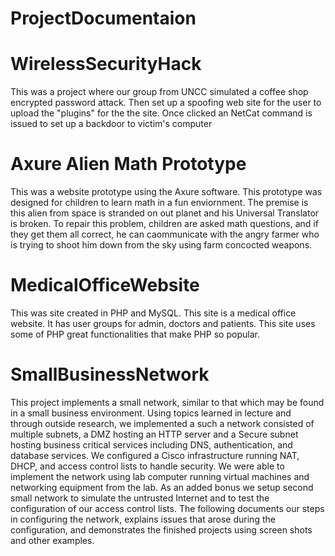 # ProjectDocumentaion
<h1>WirelessSecurityHack</h1>
This was a project where our group from UNCC simulated a coffee shop encrypted password attack. Then set up a spoofing web site for the user to upload the "plugins" for the 
the site. Once clicked an NetCat command is issued to set up a backdoor to victim's computer

<h1>Axure Alien Math Prototype</h1>
This was a website prototype using the Axure software. This prototype was designed for children to learn math in a fun enviornment. The premise is this alien from space is stranded on out planet and his Universal Translator is broken. To repair this problem, children are asked math questions, and if they get them all correct, he can caommunicate with the angry farmer who is trying to shoot him down from the sky using farm concocted weapons. 

<h1>MedicalOfficeWebsite</h1>
This was site created in PHP and MySQL. This site is a medical office website. It has user groups for admin, doctors and patients. This site uses some of PHP great functionalities that make PHP so popular.

<h1>SmallBusinessNetwork</h1>
This project implements a small network, similar to that which may be found in a small business environment.  Using topics learned in lecture and through outside research, we implemented a such a network consisted of multiple subnets, a DMZ hosting an HTTP server and a Secure subnet hosting business critical services including DNS, authentication, and database services.  We configured a Cisco infrastructure running NAT, DHCP, and access control lists to handle security.  We were able to implement the network using lab computer running virtual machines and networking equipment from the lab.  As an added bonus we setup second small network to simulate the untrusted Internet and to test the configuration of our access control lists.  The following documents our steps in configuring the network, explains issues that arose during the configuration, and demonstrates the finished projects using screen shots and other examples.
